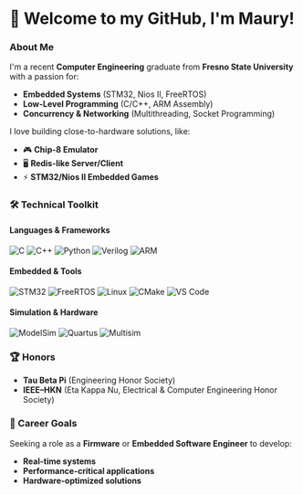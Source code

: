 # 👋 Welcome to my GitHub, I'm Maury!  

### **About Me**  
I'm a recent **Computer Engineering** graduate from **Fresno State University** with a passion for:  
- **Embedded Systems** (STM32, Nios II, FreeRTOS)  
- **Low-Level Programming** (C/C++, ARM Assembly)  
- **Concurrency & Networking** (Multithreading, Socket Programming)  

I love building close-to-hardware solutions, like:  
- 🎮 **Chip-8 Emulator**  
- 🖥️ **Redis-like Server/Client**  
- ⚡ **STM32/Nios II Embedded Games**  

### **🛠️ Technical Toolkit**  
#### **Languages & Frameworks**  
![C](https://img.shields.io/badge/C-A8B9CC?style=flat&logo=c&logoColor=white)
![C++](https://img.shields.io/badge/C++-00599C?style=flat&logo=c%2B%2B&logoColor=white)
![Python](https://img.shields.io/badge/Python-3776AB?style=flat&logo=python&logoColor=white)
![Verilog](https://img.shields.io/badge/Verilog-000000?style=flat&logo=verilog&logoColor=white)
![ARM](https://img.shields.io/badge/ARM_Assembly-0091BD?style=flat&logo=arm&logoColor=white)  

#### **Embedded & Tools**  
![STM32](https://img.shields.io/badge/STM32-03234B?style=flat&logo=stmicroelectronics&logoColor=white)
![FreeRTOS](https://img.shields.io/badge/FreeRTOS-000000?style=flat&logo=freertos&logoColor=white)
![Linux](https://img.shields.io/badge/Linux-FCC624?style=flat&logo=linux&logoColor=black)
![CMake](https://img.shields.io/badge/CMake-064F8C?style=flat&logo=cmake&logoColor=white)
![VS Code](https://img.shields.io/badge/VS_Code-007ACC?style=flat&logo=visual-studio-code&logoColor=white)  

#### **Simulation & Hardware**  
![ModelSim](https://img.shields.io/badge/ModelSim-FF0000?style=flat&logo=intel&logoColor=white)
![Quartus](https://img.shields.io/badge/Quartus-000000?style=flat&logo=intel&logoColor=white)
![Multisim](https://img.shields.io/badge/Multisim-000000?style=flat&logo=ni&logoColor=white)  

### **🏆 Honors**  
- **Tau Beta Pi** (Engineering Honor Society)  
- **IEEE–HKN** (Eta Kappa Nu, Electrical & Computer Engineering Honor Society)  

### **🚀 Career Goals**  
Seeking a role as a **Firmware** or **Embedded Software Engineer** to develop:  
- **Real-time systems**  
- **Performance-critical applications**  
- **Hardware-optimized solutions**  
